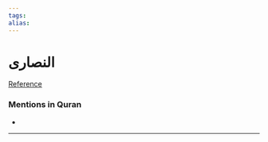 ```yaml
---
tags: 
alias: 
---
```


# النصارى

[Reference](https://corpus.quran.com/concept.jsp?id=christianity)

### Mentions in Quran
- 

---

